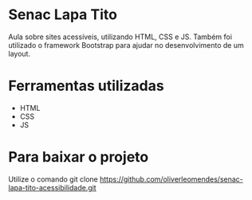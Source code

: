 # Senac Lapa Tito
Aula sobre sites acessíveis, utilizando HTML, CSS e JS. Também foi utilizado o framework Bootstrap para ajudar no desenvolvimento de um layout.

# Ferramentas utilizadas
- HTML
- CSS
- JS

# Para baixar o projeto
Utilize o comando git clone https://github.com/oliverleomendes/senac-lapa-tito-acessibilidade.git